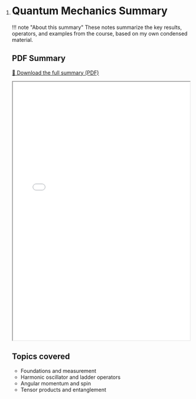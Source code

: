1. # Quantum Mechanics Summary

   !!! note "About this summary"
       These notes summarize the key results, operators, and examples from the course, based on my own condensed material.

   ## PDF Summary
   [📘 Download the full summary (PDF)](quant_summary.pdf)

   <iframe src="quant_summary.pdf" width="100%" height="700px"></iframe>

   ## Topics covered
   - Foundations and measurement
   - Harmonic oscillator and ladder operators
   - Angular momentum and spin
   - Tensor products and entanglement
